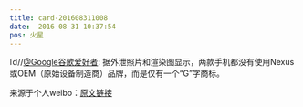 ```yaml
---
title: card-201608311008
date:  2016-08-31 10:37:54
pos: 火星
---
```

<span class="url-icon"><img alt=[doge] src="https://h5.sinaimg.cn/m/emoticon/icon/others/d_doge-be7f768d78.png" style="width:1em; height:1em;" /></span>//<a href='/n/Google谷歌爱好者'>@Google谷歌爱好者</a>: 据外泄照片和渲染图显示，两款手机都没有使用Nexus或OEM（原始设备制造商）品牌，而是仅有一个“G”字商标。

来源于个人weibo：[原文链接](https://m.weibo.cn/status/E64NyCLoI?mblogid=E64NyCLoI)